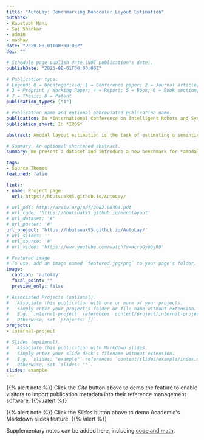 ```yaml
---
title: "AutoLay: Benchmarking Monocular Layout Estimation"
authors:
- Kaustubh Mani
- Sai Shankar
- admin
- madhav
date: "2020-08-01T00:00:00Z"
doi: ""

# Schedule page publish date (NOT publication's date).
publishDate: "2020-08-01T00:00:00Z"

# Publication type.
# Legend: 0 = Uncategorized; 1 = Conference paper; 2 = Journal article;
# 3 = Preprint / Working Paper; 4 = Report; 5 = Book; 6 = Book section;
# 7 = Thesis; 8 = Patent
publication_types: ["1"]

# Publication name and optional abbreviated publication name.
publication: In *International Conference on Intelligent Robots and Systems*
publication_short: In *IROS*

abstract: Amodal layout estimation is the task of estimating a semantic occupancy map in bird's-eye view, given a monocular image or video. The term amodal implies that we estimate occupancy and semantic labels even for parts of the world that are occluded in image space. In this work, we introduce AutoLay, a new dataset and benchmark for this task. AutoLay provides annotations in 3D, in bird's-eye view, and in image space. We provide high quality labels for sidewalks, vehicles, crosswalks, and lanes. We evaluate several approaches on sequences from the KITTI and Argoverse datasets.

# Summary. An optional shortened abstract.
summary: We present a dataset and introduce a new benchmark for *amodal* layout estimation from monocular imagery.

tags:
- Source Themes
featured: false

links:
- name: Project page
  url: https://hbutsuak95.github.io/AutoLay/

# url_pdf: http://arxiv.org/pdf/2002.08394.pdf
# url_code: 'https://hbutsuak95.github.io/monolayout'
# url_dataset: '#'
# url_poster: '#'
url_project: 'https://hbutsuak95.github.io/AutoLay/'
# url_slides: ''
# url_source: '#'
# url_video: 'https://www.youtube.com/watch?v=HcroGyo6yRQ'

# Featured image
# To use, add an image named `featured.jpg/png` to your page's folder. 
image:
  caption: 'autolay'
  focal_point: ""
  preview_only: false

# Associated Projects (optional).
#   Associate this publication with one or more of your projects.
#   Simply enter your project's folder or file name without extension.
#   E.g. `internal-project` references `content/project/internal-project/index.md`.
#   Otherwise, set `projects: []`.
projects:
- internal-project

# Slides (optional).
#   Associate this publication with Markdown slides.
#   Simply enter your slide deck's filename without extension.
#   E.g. `slides: "example"` references `content/slides/example/index.md`.
#   Otherwise, set `slides: ""`.
slides: example
---
```


{{% alert note %}}
Click the *Cite* button above to demo the feature to enable visitors to import publication metadata into their reference management software.
{{% /alert %}}

{{% alert note %}}
Click the *Slides* button above to demo Academic's Markdown slides feature.
{{% /alert %}}

Supplementary notes can be added here, including [code and math](https://sourcethemes.com/academic/docs/writing-markdown-latex/).
